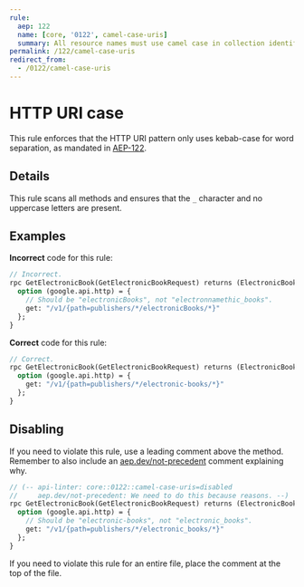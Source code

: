 ```yaml
---
rule:
  aep: 122
  name: [core, '0122', camel-case-uris]
  summary: All resource names must use camel case in collection identifiers.
permalink: /122/camel-case-uris
redirect_from:
  - /0122/camel-case-uris
---
```


# HTTP URI case

This rule enforces that the HTTP URI pattern only uses kebab-case for word
separation, as mandated in [AEP-122][].

## Details

This rule scans all methods and ensures that the `_` character and no uppercase
letters are present.


## Examples

**Incorrect** code for this rule:

```proto
// Incorrect.
rpc GetElectronicBook(GetElectronicBookRequest) returns (ElectronicBook) {
  option (google.api.http) = {
    // Should be "electronicBooks", not "electronnamethic_books".
    get: "/v1/{path=publishers/*/electronicBooks/*}"
  };
}
```

**Correct** code for this rule:

```proto
// Correct.
rpc GetElectronicBook(GetElectronicBookRequest) returns (ElectronicBook) {
  option (google.api.http) = {
    get: "/v1/{path=publishers/*/electronic-books/*}"
  };
}
```

## Disabling

If you need to violate this rule, use a leading comment above the method.
Remember to also include an [aep.dev/not-precedent][] comment explaining why.

```proto
// (-- api-linter: core::0122::camel-case-uris=disabled
//     aep.dev/not-precedent: We need to do this because reasons. --)
rpc GetElectronicBook(GetElectronicBookRequest) returns (ElectronicBook) {
  option (google.api.http) = {
    // Should be "electronic-books", not "electronic_books".
    get: "/v1/{path=publishers/*/electronic_books/*}"
  };
}
```

If you need to violate this rule for an entire file, place the comment at the
top of the file.

[aep-122]: https://aep.dev/122
[aep.dev/not-precedent]: https://aep.dev/not-precedent

